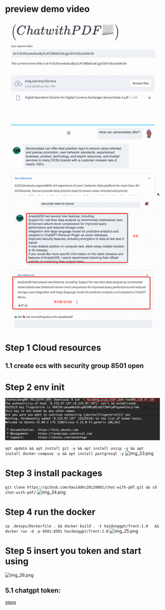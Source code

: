 # preview demo video

![img.png](docs/img.png)
![img_1.png](docs/img_1.png)
# Step 1 Cloud resources
## 1.1 create ecs with security group 8501 open


# Step 2 env init
![img_22.png](docs/img_22.png)

```apt update && apt install git -y && apt install unzip -y && apt install docker-compose -y && apt install postgresql -y```
![img_23.png](docs/img_23.png)

# Step 3 install packages
```git clone https://github.com/daviddhc20120601/chat-with-pdf.git && cd chat-with-pdf/```
![img_24.png](docs/img_24.png)

# Step 4 run the docker
```cp .devops/Dockerfile . && docker build . -t haidonggpt/front:1.0   && docker run -d -p 8501:8501 haidonggpt/front:1.0```
![img_25.png](docs/img_25.png)

# Step 5 insert you token and start using
![img_26.png](docs/img_26.png)
## 5.1 chatgpt token:
[steps](https://help.openai.com/en/articles/4936850-where-do-i-find-my-secret-api-key)
